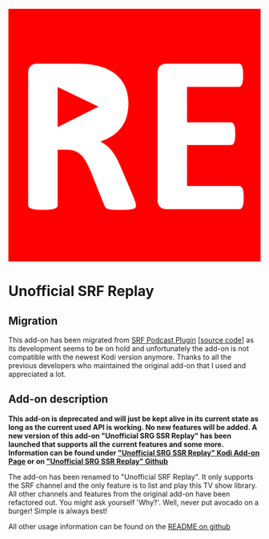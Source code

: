 ![SRF Replay](resources/icon.png)

# Unofficial SRF Replay

## Migration
This add-on has been migrated from [SRF Podcast Plugin](https://kodi.wiki/view/Add-on:SRF_Podcast_Plugin) [[source code](https://github.com/ambermoon/xbmc_plugin_video_srf_podcast_ch)] as its development seems to be on hold and unfortunately the add-on is not compatible with the newest Kodi version anymore. Thanks to all the previous developers who maintained the original add-on that I used and appreciated a lot.

## Add-on description
**This add-on is deprecated and will just be kept alive in its current state as long as the current used API is working. No new features will be added. A new version of this add-on "Unofficial SRG SSR Replay" has been launched that supports all the current features and some more. Information can be found under ["Unofficial SRG SSR Replay" Kodi Add-on Page](https://kodi.tv/addons/matrix/plugin.video.srgssr_ch_replay) or on ["Unofficial SRG SSR Replay" Github](https://github.com/ManBehindMooN/kodi_plugin_video_srgssr_ch_replay)**

The add-on has been renamed to "Unofficial SRF Replay". It only supports the SRF channel and the only feature is to list and play this TV show library. All other channels and features from the original add-on have been refactored out. You might ask yourself 'Why?'. Well, never put avocado on a burger! Simple is always best!

All other usage information can be found on the [README on github](https://github.com/ManBehindMooN/kodi_plugin_video_srf_ch_replay)